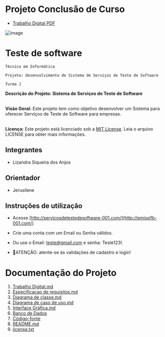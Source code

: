 # Projeto Conclusão de Curso
- [Trabalho Digital PDF]()

![image](https://github.com/sisedusiqueira/projeto-pcc/assets/138258723/927ce608-52af-496e-8048-7c6eccb31115)

# Teste de software

`Técnico em Informática`

`Projeto: Desenvolvimento de Sistema de Serviços de Teste de Software`

`Turma J`

**Descrição do Projeto: Sistema de Serviços de Teste de Software**<br><br>

**Visão Geral:**
Este projeto tem como objetivo desenvolver um Sistema para oferecer Serviços de Teste de Software para empresas.<br><br>

**Licença:**
Este projeto está licenciado sob a [MIT License](https://github.com/sisedusiqueira/projeto-1M1/blob/main/license.txt). Leia o arquivo LICENSE para obter mais informações.

## Integrantes

- Lizandra Siqueira dos Anjos

## Orientador

- Jerusilene

## Instruções de utilização
- Acesse [http://servicosdetestedesoftware-001.com/](http://emissifb-001.com/)
- Crie uma conta com um Email ou Senha válidos.
- Ou use o Email: teste@gmail.com e senha: Teste123!.

- 🚨ATENÇÃO: atente-se às validações de cadastro e login!

# Documentação do Projeto
1. [Trabalho Digital.md]()
2. [Especificacao de requisitos.md]()
3. [Diagrama de classe.md]()
4. [Diagrama de caso de uso.md]()
5. [Interface Gráfica.md]()
6. [Banco de Dados]()
7. [Código-fonte]()
8. [README.md]()
9. [license.txt]()



